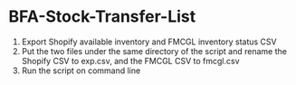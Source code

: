 # BFA-Stock-Transfer-List

1. Export Shopify available inventory and FMCGL inventory status CSV
2. Put the two files under the same directory of the script and rename the Shopify CSV to exp.csv, and the FMCGL CSV to fmcgl.csv
3. Run the script on command line
